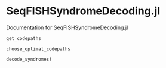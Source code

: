 # SeqFISHSyndromeDecoding.jl

Documentation for SeqFISHSyndromeDecoding.jl

```@docs
get_codepaths
```
```@docs
choose_optimal_codepaths
```
```@docs
decode_syndromes!
```

